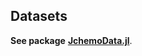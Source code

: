 ## Datasets

**See package** [**JchemoData.jl**](https://github.com/mlesnoff/JchemoData.jl/tree/main).